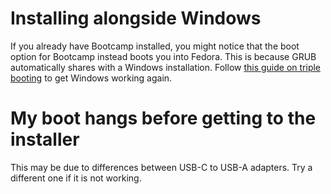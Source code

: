 # Installing alongside Windows

If you already have Bootcamp installed, you might notice that the boot option for Bootcamp instead boots you into Fedora. This is because GRUB automatically shares with a Windows installation. Follow [this guide on triple booting](https://wiki.t2linux.org/guides/windows/#if-windows-is-installed-first) to get Windows working again.

# My boot hangs before getting to the installer

This may be due to differences between USB-C to USB-A adapters. Try a different one if it is not working.
